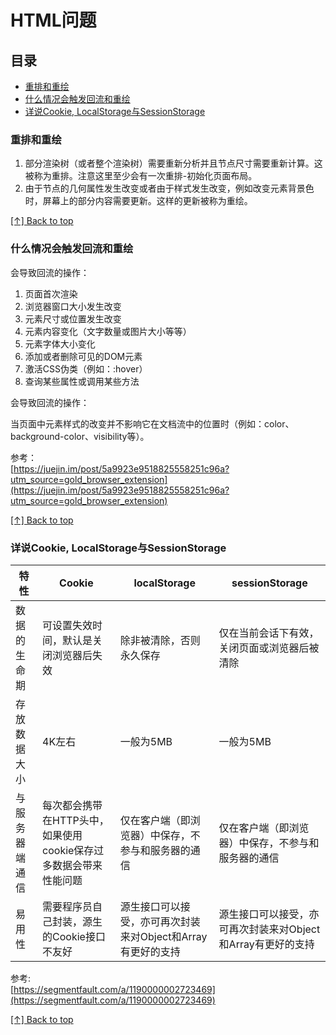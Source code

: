 # HTML问题

## 目录

* [重排和重绘](#重排和重绘)
* [什么情况会触发回流和重绘](#什么情况会触发回流和重绘)
* [详说Cookie, LocalStorage与SessionStorage](#详说cookie-localstorage与sessionstorage)

### 重排和重绘

1. 部分渲染树（或者整个渲染树）需要重新分析并且节点尺寸需要重新计算。这被称为重排。注意这里至少会有一次重排-初始化页面布局。
1. 由于节点的几何属性发生改变或者由于样式发生改变，例如改变元素背景色时，屏幕上的部分内容需要更新。这样的更新被称为重绘。

[[↑] Back to top](#html问题)

### 什么情况会触发回流和重绘

会导致回流的操作：

1. 页面首次渲染
1. 浏览器窗口大小发生改变
1. 元素尺寸或位置发生改变
1. 元素内容变化（文字数量或图片大小等等）
1. 元素字体大小变化
1. 添加或者删除可见的DOM元素
1. 激活CSS伪类（例如：:hover）
1. 查询某些属性或调用某些方法

会导致回流的操作：

当页面中元素样式的改变并不影响它在文档流中的位置时（例如：color、background-color、visibility等）。

参考：  
[https://juejin.im/post/5a9923e9518825558251c96a?utm_source=gold_browser_extension](https://juejin.im/post/5a9923e9518825558251c96a?utm_source=gold_browser_extension)

[[↑] Back to top](#html问题)

### 详说Cookie, LocalStorage与SessionStorage

|特性|Cookie|localStorage|sessionStorage|
|----|----|----|----|
数据的生命期|可设置失效时间，默认是关闭浏览器后失效|除非被清除，否则永久保存|仅在当前会话下有效，关闭页面或浏览器后被清除
存放数据大小|4K左右|一般为5MB|一般为5MB
与服务器端通信|每次都会携带在HTTP头中，如果使用cookie保存过多数据会带来性能问题|仅在客户端（即浏览器）中保存，不参与和服务器的通信|仅在客户端（即浏览器）中保存，不参与和服务器的通信
易用性|需要程序员自己封装，源生的Cookie接口不友好|源生接口可以接受，亦可再次封装来对Object和Array有更好的支持|源生接口可以接受，亦可再次封装来对Object和Array有更好的支持

参考:  
[https://segmentfault.com/a/1190000002723469](https://segmentfault.com/a/1190000002723469)

[[↑] Back to top](#html问题)
